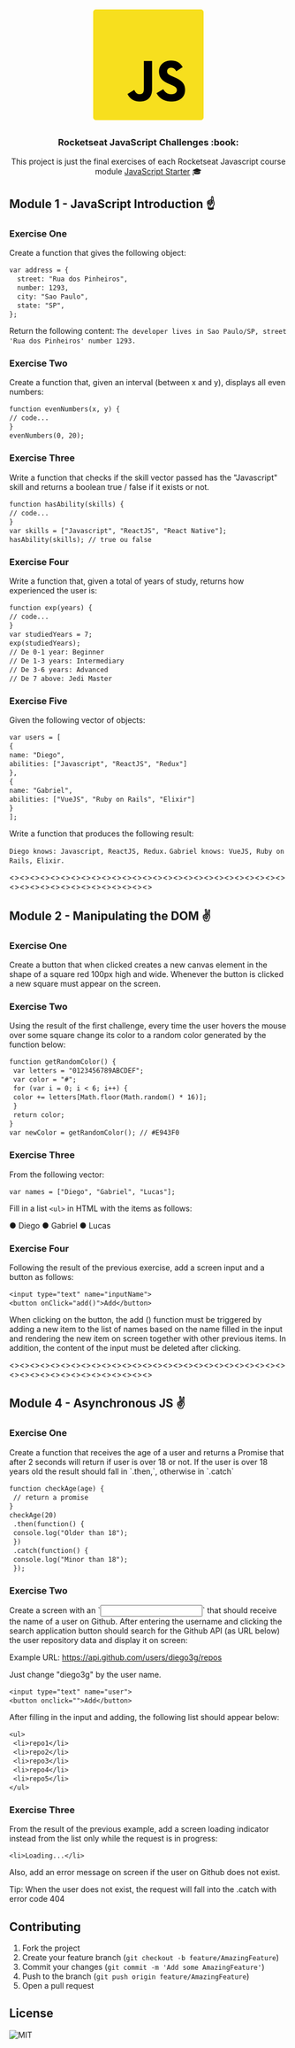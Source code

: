 <h1 align="center">
    <img alt="Starter" title="Javascript Starter"src=".github/logo.svg" width="200px" />
</h1>

<h3 align="center">
  Rocketseat JavaScript Challenges :book:
</h3>

<p align="center">This project is just the final exercises of each Rocketseat Javascript course module <a href="https://skylab.rocketseat.com.br/journey/starter">JavaScript Starter</a> 🎓
</p>

## Module 1 - JavaScript Introduction :point_up:

<h3>Exercise One</h3>
Create a function that gives the following object:

```
var address = {
  street: "Rua dos Pinheiros",
  number: 1293,
  city: "Sao Paulo",
  state: "SP",
};
```

Return the following content:
`The developer lives in Sao Paulo/SP, street 'Rua dos Pinheiros' number 1293.`

<h3>Exercise Two</h3>
Create a function that, given an interval (between x and y), displays all even numbers:

```
function evenNumbers(x, y) {
// code...
}
evenNumbers(0, 20);
```

<h3>Exercise Three</h3>
Write a function that checks if the skill vector passed has the "Javascript" skill
and returns a boolean true / false if it exists or not.

```
function hasAbility(skills) {
// code...
}
var skills = ["Javascript", "ReactJS", "React Native"];
hasAbility(skills); // true ou false
```

<h3>Exercise Four</h3>
Write a function that, given a total of years of study, returns how experienced the user is:

```
function exp(years) {
// code...
}
var studiedYears = 7;
exp(studiedYears);
// De 0-1 year: Beginner
// De 1-3 years: Intermediary
// De 3-6 years: Advanced
// De 7 above: Jedi Master
```

<h3>Exercise Five</h3>
Given the following vector of objects:

```
var users = [
{
name: "Diego",
abilities: ["Javascript", "ReactJS", "Redux"]
},
{
name: "Gabriel",
abilities: ["VueJS", "Ruby on Rails", "Elixir"]
}
];
```

Write a function that produces the following result:

`Diego knows: Javascript, ReactJS, Redux.`
`Gabriel knows: VueJS, Ruby on Rails, Elixir.`

<><><><><><><><><><><><><><><><><><><><><><><><><><><><><><><><><><><><><><><><><>

## Module 2 - Manipulating the DOM :v:

<h3>Exercise One</h3>
Create a button that when clicked creates a new canvas element in the shape of a square
red 100px high and wide. Whenever the button is clicked a new square must
appear on the screen.

<h3>Exercise Two</h3>
Using the result of the first challenge, every time the user hovers the mouse over
some square change its color to a random color generated by the function below:

```
function getRandomColor() {
 var letters = "0123456789ABCDEF";
 var color = "#";
 for (var i = 0; i < 6; i++) {
 color += letters[Math.floor(Math.random() * 16)];
 }
 return color;
}
var newColor = getRandomColor(); // #E943F0
```

<h3>Exercise Three</h3>
From the following vector:

```
var names = ["Diego", "Gabriel", "Lucas"];
```

Fill in a list `<ul>` in HTML with the items as follows:

● Diego
● Gabriel
● Lucas

<h3>Exercise Four</h3>
Following the result of the previous exercise, add a screen input and a button as follows:

```
<input type="text" name="inputName">
<button onClick="add()">Add</button>
```

When clicking on the button, the add () function must be triggered by adding a new item to the list of
names based on the name filled in the input and rendering the new item on screen together with
other previous items. In addition, the content of the input must be deleted after clicking.

<><><><><><><><><><><><><><><><><><><><><><><><><><><><><><><><><><><><><><><><><>

## Module 4 - Asynchronous JS :v:

<h3>Exercise One</h3>
Create a function that receives the age of a user and returns a Promise that after 2
seconds will return if user is over 18 or not. If the user is over 18 years old
the result should fall in `.then,`, otherwise in `.catch`

```
function checkAge(age) {
 // return a promise
}
checkAge(20)
 .then(function() {
 console.log("Older than 18");
 })
 .catch(function() {
 console.log("Minor than 18");
 });

```

<h3>Exercise Two</h3>
Create a screen with an `<input>`  that should receive the name of a user on Github. After entering the
username and clicking the search application button should search for the Github API (as
URL below) the user repository data and display it on screen:

Example URL: https://api.github.com/users/diego3g/repos

Just change "diego3g" by the user name.

```
<input type="text" name="user">
<button onclick="">Add</button>
```

After filling in the input and adding, the following list should appear below:

```
<ul>
 <li>repo1</li>
 <li>repo2</li>
 <li>repo3</li>
 <li>repo4</li>
 <li>repo5</li>
</ul>
```

<h3>Exercise Three</h3>
From the result of the previous example, add a screen loading indicator instead from the list only while the request is in progress:

```
<li>Loading...</li>
```

Also, add an error message on screen if the user on Github does not exist.

Tip: When the user does not exist, the request will fall into the .catch with error code 404

## Contributing

1.  Fork the project
2.  Create your feature branch (`git checkout -b feature/AmazingFeature`)
3.  Commit your changes (`git commit -m 'Add some AmazingFeature'`)
4.  Push to the branch (`git push origin feature/AmazingFeature`)
5.  Open a pull request

## License

![MIT](https://img.shields.io/badge/License-MIT-blue.svg)
